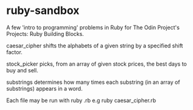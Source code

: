 # ruby-sandbox

A few 'intro to programming' problems in Ruby for The Odin Project's Projects: Ruby Building Blocks.

caesar_cipher shifts the alphabets of a given string by a specified shift factor.

stock_picker picks, from an array of given stock prices, the best days to buy and sell.

substrings determines how many times each substring (in an array of substrings) appears in a word.

Each file may be run with ruby <filename>.rb e.g ruby caesar_cipher.rb
